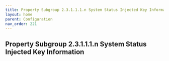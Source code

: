 ```yaml
---
title: Property Subgroup 2.3.1.1.1.n System Status Injected Key Information
layout: home
parent: Configuration
nav_order: 221
---
```


## Property Subgroup 2.3.1.1.1.n System Status Injected Key Information

##